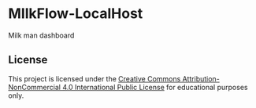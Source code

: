 # MIlkFlow-LocalHost
Milk man dashboard


## License

This project is licensed under the [Creative Commons Attribution-NonCommercial 4.0 International Public License](LICENSE.md) for educational purposes only.
